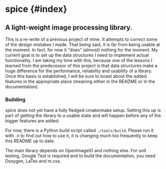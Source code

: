 # spice {#index}

## A light-weight image processing library.

This is a re-write of a previous project of mine. It attempts to correct some of the design mistakes I made. That being said, it is far from being usable at the moment. In fact, for now it "does" (almost) nothing for the moment. My current goal is to set up the data structures I need to implement actual functionality. I am taking my time with this, because one of the lessons I learned from the predecessor of this project is that data structures make a huge difference for the performance, reliability and usability of a library. Once this basis is established, I will be sure to boast about the added features in the appropriate place (meaning either in the README or in the documentation).

### Building

spice does not yet have a fully fledged cmake/make setup. Setting this up is part of getting the library to a usable state and will happen before any of the bigger features are added.

For now, there is a Python build script called `./tools/build`. Please run it with `-h` to find out how to use it, it is changing much too frequently to keep this README up to date.

The main library depends on OpenImageIO and nothing else. For unit testing, Google Test is required and to build the documentation, you need Doxygen, LaTex and m.css.
